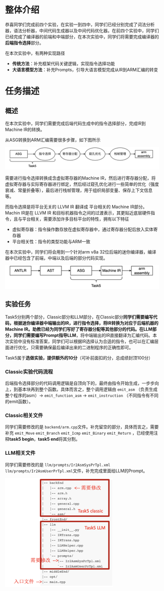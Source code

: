 # 整体介绍

恭喜同学们完成前四个实验，在实验一到四中，同学们已经分别完成了词法分析器，语法分析器，中间代码生成器以及中间代码优化器。在前四个实验中，同学们已经完成了编译器的前端和中端部分，在本次实验中，同学们将需要完成编译器的**后端指令选择**部分。

在本次实验中，有两种实现路径

- **传统方法**：补充框架代码关键逻辑，实现指令选择功能
- **大语言模型方法**：补充Prompts，引导大语言模型完成从IR到ARM汇编的转变

# 任务描述

## 概述

在本次实验中，同学们需要完成后端代码生成中的指令选择部分，完成IR到Machine IR的转换。

从ASG转换到ARM汇编需要很多步骤，如下图所示

![image.png](../images/ASG2ASM.png)

需要进行指令选择转换成含虚拟寄存器的Machine IR，然后进行寄存器分配，将虚拟寄存器与实际寄存器进行绑定，然后经过窥孔优化进行一些简单的优化（强度衰减、常量折叠等），最后进行栈帧管理，用于组织局部变量、保存上下文信息等。

而指令选择是将平台无关的 LLVM IR 翻译成 平台相关的 Machine IR部分。Machin IR是在 LLVM IR 和目标机器指令之间的过渡表示，其更贴近底层硬件指令，且与平台相关，需要添加许多目标平台的特性，拥有以下特征

- 虚拟寄存器：指令操作数存放在虚拟寄存器中，通过寄存器分配后放入实体寄存器
- 平台相关性：指令的类型功能与ARM一致

在本次实验中，同学们将会用到一个针对arm v8a 32位后端的迷你编译器，编译器中已经包含了前端，中端以及后端的部分代码实现。

![ ](../images/ASG2MI.png)

## 实验任务

Task5分别两个部分，Classic部分和LLM部分，在Classic部分**同学们需要编写代码，根据迷你编译器中端输出的IR，进行指令选择，将IR转换为对应于后端机器的Machine IR。**助教已经为同学们写好了寄存器分配等其他部分的代码。在LLM部分，同学们需要**编写Prompt指导LLM**，将中端输出的IR直接翻译为汇编代码。本次实验中没有标准答案，同学们可以根据IR选择认为合适的指令，也可以在汇编层面进行优化，只需要确保最后编译出来的二进制程序的正确性即可。

Task5属于**选做实验，**提供额外的**10分**（可补前面扣的分，总成绩封顶100分）

### Classic实验代码流程

后端指令选择部分的代码调用逻辑是自顶向下的，最终由指令开始生成，一步步向上，到基本块再到整个函数。具体而言之，整个调用逻辑由 `emit_asm` （负责生成整个程序的asm）→ `emit_function_asm` → `emit_instruction` （不同指令有不同的emit函数）。

### Classic相关文件

同学们需要修改的是 `backend/arm.cpp`文件。补充留空的部分，具体而言之，需要补充 `emit_Move` `emit_Branch` `emit_Icmp` `emit_Binary` `emit_Return` ，已经使用注释**task5 begin**，**task5 end**将其分割。

### LLM相关文件

同学们需要修改的是 `llm/prompts/Ir2AsmSysPrTpl.xml`  `llm/prompts/Ir2AsmUserPrTpl.xml`文件，补充完成里面给LLM的Prompt。

<img src="../images/task.png" alt="task.png" style="width:70%;" />
